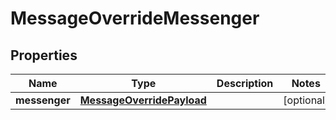 

# MessageOverrideMessenger

## Properties

Name | Type | Description | Notes
------------ | ------------- | ------------- | -------------
**messenger** | [**MessageOverridePayload**](MessageOverridePayload.md) |  |  [optional]



